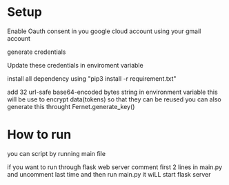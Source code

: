 # Setup
Enable Oauth consent in you google cloud account using your gmail account

generate credentials

Update these credentials in enviroment variable

install all dependency using "pip3 install -r requirement.txt"

add 32 url-safe base64-encoded bytes string in environment variable this  will be use to encrypt data(tokens) so that they can be reused you can also generate this throught Fernet.generate_key()


# How to run
you can script by running main file

if you want to run through flask web server comment first 2 lines in main.py and uncomment last time and then run main.py it wiLL start flask server
